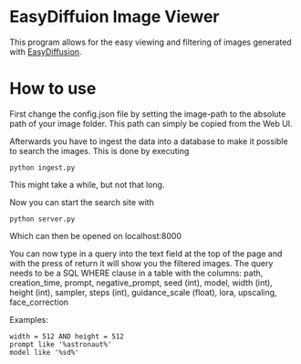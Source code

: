 # EasyDiffuion Image Viewer

This program allows for the easy viewing and filtering of images generated with [EasyDiffusion](https://github.com/easydiffusion/easydiffusion).

# How to use

First change the config.json file by setting the image-path to the absolute path of your image folder. This path can simply be copied from the Web UI.

Afterwards you have to ingest the data into a database to make it possible to search the images. This is done by executing
```
python ingest.py
```
This might take a while, but not that long.

Now you can start the search site with
```
python server.py
```
Which can then be opened on localhost:8000

You can now type in a query into the text field at the top of the page and with the press of return it will show you the filtered images.
The query needs to be a SQL WHERE clause in a table with the columns: path, creation_time, prompt, negative_prompt, seed (int), model, width (int), height (int), sampler, steps (int), guidance_scale (float), lora, upscaling, face_correction

Examples:

```
width = 512 AND height = 512
prompt like '%astronaut%'
model like '%sd%'
```